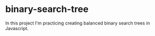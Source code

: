 # binary-search-tree

In this project I'm practicing creating balanced binary search trees in Javascript.
